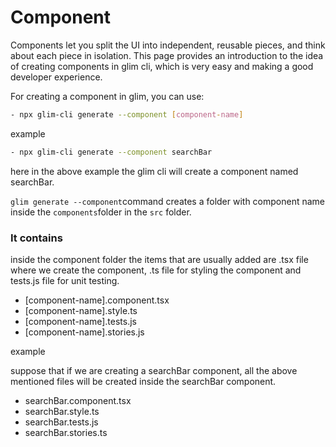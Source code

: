 # Component

 Components let you split the UI into independent, reusable pieces, and think about each piece in isolation. This page provides an introduction to the idea of creating components in glim cli, which is very easy and making a good developer experience.

For creating a component in glim, you can use:

```bash
- npx glim-cli generate --component [component-name]
```

example

```bash
- npx glim-cli generate --component searchBar
```

here in the above example the glim cli will create a component named searchBar.

`glim generate --component`command creates a folder with component name inside the `components`folder in the `src` folder.


### It contains

inside the component folder the items that are usually added are .tsx file where we create the component, .ts file for styling the component and tests.js file for unit testing.

- [component-name].component.tsx
- [component-name].style.ts
- [component-name].tests.js
- [component-name].stories.js


example

suppose that if we are creating a searchBar component, all the above mentioned files will be created inside the searchBar component.

- searchBar.component.tsx
- searchBar.style.ts
- searchBar.tests.js
- searchBar.stories.ts